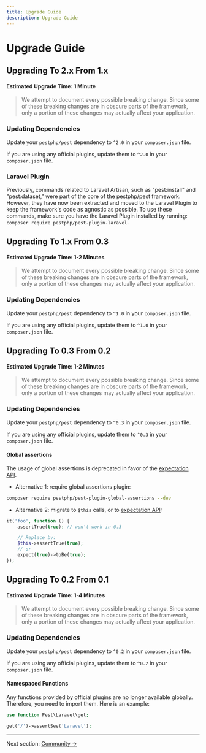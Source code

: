 ```yaml
---
title: Upgrade Guide
description: Upgrade Guide
---
```


# Upgrade Guide

## Upgrading To 2.x From 1.x

#### Estimated Upgrade Time: 1 Minute

> We attempt to document every possible breaking change. Since some of these breaking changes are in obscure parts of the framework, only a portion of these changes may actually affect your application.

### Updating Dependencies

Update your `pestphp/pest` dependency to `^2.0` in your `composer.json` file.

If you are using any official plugins, update them to `^2.0` in your `composer.json` file.

### Laravel Plugin

Previously, commands related to Laravel Artisan, such as "pest:install" and "pest:dataset," were part of the core of the pestphp/pest framework. However, they have now been extracted and moved to the Laravel Plugin to keep the framework's code as agnostic as possible. To use these commands, make sure you have the Laravel Plugin installed by running: `composer require pestphp/pest-plugin-laravel`.

## Upgrading To 1.x From 0.3

#### Estimated Upgrade Time: 1-2 Minutes

> We attempt to document every possible breaking change. Since some of these breaking changes are in obscure parts of the framework, only a portion of these changes may actually affect your application.

### Updating Dependencies

Update your `pestphp/pest` dependency to `^1.0` in your `composer.json` file.

If you are using any official plugins, update them to `^1.0` in your `composer.json` file.

## Upgrading To 0.3 From 0.2

#### Estimated Upgrade Time: 1-2 Minutes

> We attempt to document every possible breaking change. Since some of these breaking changes are in obscure parts of the framework, only a portion of these changes may actually affect your application.

### Updating Dependencies

Update your `pestphp/pest` dependency to `^0.3` in your `composer.json` file.

If you are using any official plugins, update them to `^0.3` in your `composer.json` file.

#### Global assertions

The usage of global assertions is deprecated in favor of the [expectation API](/docs/expectations/).

- Alternative 1: require global assertions plugin:
```bash
composer require pestphp/pest-plugin-global-assertions --dev
```

- Alternative 2: migrate to `$this` calls, or to [expectation API](/docs/expectations/):
```php
it('foo', function () {
    assertTrue(true); // won't work in 0.3

    // Replace by:
    $this->assertTrue(true);
    // or
    expect(true)->toBe(true);
});
```

## Upgrading To 0.2 From 0.1

#### Estimated Upgrade Time: 1-4 Minutes

> We attempt to document every possible breaking change. Since some of these breaking changes are in obscure parts of the framework, only a portion of these changes may actually affect your application.

### Updating Dependencies

Update your `pestphp/pest` dependency to `^0.2` in your `composer.json` file.

If you are using any official plugins, update them to `^0.2` in your `composer.json` file.

#### Namespaced Functions

Any functions provided by official plugins are no longer available globally. Therefore, you need to
import them. Here is an example:

```php
use function Pest\Laravel\get;

get('/')->assertSee('Laravel');
```

---

Next section: [Community →](/docs/community)
